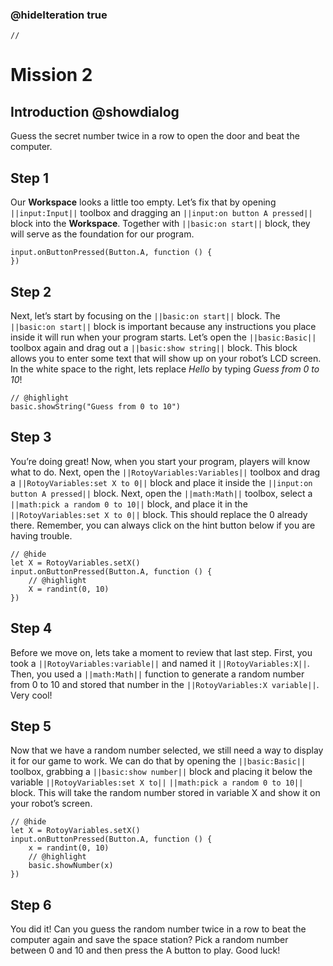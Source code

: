 ### @hideIteration true

```template
//
```

# Mission 2

## Introduction @showdialog

Guess the secret number twice in a row to open the door and beat the computer.

## Step 1

Our **Workspace** looks a little too empty. Let’s fix that by opening ``||input:Input||`` toolbox and dragging an ``||input:on button A pressed||`` block into the **Workspace**. Together with ``||basic:on start||`` block, they will serve as the foundation for our program. 

```blocks
input.onButtonPressed(Button.A, function () {
})
```

## Step 2

Next, let’s start by focusing on the ``||basic:on start||`` block. The ``||basic:on start||`` block is important because any instructions you place inside it will run when your program starts. Let’s open the ``||basic:Basic||`` toolbox again and drag out a ``||basic:show string||`` block. This block allows you to enter some text that will show up on your robot’s LCD screen. In the white space to the right, lets replace *Hello* by typing *Guess from 0 to 10*!

```blocks
// @highlight
basic.showString("Guess from 0 to 10")
```

## Step 3

You’re doing great! Now, when you start your program, players will know what to do. Next, open the ``||RotoyVariables:Variables||`` toolbox and drag a ``||RotoyVariables:set X to 0||`` block and place it inside the ``||input:on button A pressed||`` block. Next, open the ``||math:Math||`` toolbox, select a ``||math:pick a random 0 to 10||`` block, and place it in the ``||RotoyVariables:set X to 0||`` block. This should replace the 0 already there. Remember, you can always click on the hint button below if you are having trouble.  

```block
// @hide
let X = RotoyVariables.setX()
input.onButtonPressed(Button.A, function () {
    // @highlight
    X = randint(0, 10)
})
```

## Step 4

Before we move on, lets take a moment to review that last step.  First, you took a ``||RotoyVariables:variable||`` and named it ``||RotoyVariables:X||``. Then, you used a ``||math:Math||`` function to generate a random number from 0 to 10 and stored that number in the ``||RotoyVariables:X variable||``. Very cool! 

## Step 5

Now that we have a random number selected, we still need a way to display it for our game to work. We can do that by opening the ``||basic:Basic||`` toolbox, grabbing a ``||basic:show number||`` block and placing it below the variable ``||RotoyVariables:set X to||`` ``||math:pick a random 0 to 10||`` block. This will take the random number stored in variable X and show it on your robot’s screen. 

```block
// @hide
let X = RotoyVariables.setX()
input.onButtonPressed(Button.A, function () {
    x = randint(0, 10)
    // @highlight
    basic.showNumber(x)
})
```

## Step 6

You did it! Can you guess the random number twice in a row to beat the computer again and save the space station? Pick a random number between 0 and 10 and then press the A button to play. Good luck!
